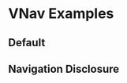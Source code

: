# VNav Examples

## Default

<code-tab>
<template #example>
<DefaultExample />
</template>
<template #code>

```vue
<!--@include: ./components/nav/DefaultExample.vue -->
```

</template>
</code-tab>

## Navigation Disclosure

<code-tab>
<template #example>
<NavigationDisclosureExample />
</template>
<template #code>

```vue
<!--@include: ./components/nav/NavigationDisclosureExample.vue -->
```

</template>
</code-tab>

<script setup lang="ts">
import CodeTab from '../custom/CodeTab.vue';
import { defineClientComponent } from 'vitepress';

const DefaultExample = defineClientComponent(() =>  import('./components/nav/DefaultExample.vue'));
const NavigationDisclosureExample = defineClientComponent(() =>  import('./components/nav/NavigationDisclosureExample.vue'));
</script>
